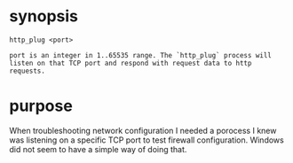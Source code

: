 synopsis
========

    http_plug <port>

    port is an integer in 1..65535 range. The `http_plug` process will listen on that TCP port and respond with request data to http requests.

purpose
=======

When troubleshooting network configuration I needed a porocess I knew was listening on a specific TCP port to test firewall configuration. Windows did not seem to have a simple way of doing that.
